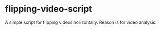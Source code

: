 # flipping-video-script
A simple script for flipping videos horizontally. Reason is for video analysis.

